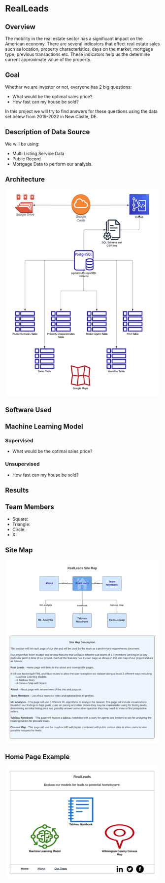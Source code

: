 # RealLeads

## Overview

The mobility in the real estate sector has a significant impact on the American economy. There are several indicators that effect real estate sales such as location, property characteristics, days on the market, mortgage type, previous transactions etc. These indicators help us the determine current approximate value of the property.

## Goal

Whether we are investor or not, everyone has 2 big questions:

* What would be the optimal sales price?
* How fast can my house be sold?

In this project we will try to find answers for these questions using the data set below from 2019-2022 in New Castle, DE.

## Description of Data Source

We will be using:
* Multi Listing Service Data 
* Public Record 
* Mortgage Data to perform our analysis. 

## Architecture

<img src="./Resources/architecture.png" alt="RealLeads Architecture Diagram" width="500"/>

## Software Used

## Machine Learning Model

### Supervised
* What would be the optimal sales price?


### Unsupervised
* How fast can my house be sold?


## Results

## Team Members
* Square: 
* Triangle: 
* Circle: 
* X:

## Site Map

<img src="./Resources/site_map.png" alt="Site Map Diagram" width="500"/>

## Home Page Example

<img src="./Resources/home_page_example.png" alt="Sample Home Page" width="500"/>
